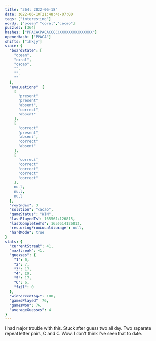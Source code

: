 ```yaml
---
title: "364: 2022-06-18"
date: 2022-06-18T21:48:46-07:00
tags: ["interesting"]
words: ["ocean","coral","cacao"]
puzzles: [364]
hashes: ["PPACACPACACCCCCXXXXXXXXXXXXXXX"]
openerHash: ["PPACA"]
shifts: ["ihkjy"]
state: {
  "boardState": [
    "ocean",
    "coral",
    "cacao",
    "",
    "",
    ""
  ],
  "evaluations": [
    [
      "present",
      "present",
      "absent",
      "correct",
      "absent"
    ],
    [
      "correct",
      "present",
      "absent",
      "correct",
      "absent"
    ],
    [
      "correct",
      "correct",
      "correct",
      "correct",
      "correct"
    ],
    null,
    null,
    null
  ],
  "rowIndex": 3,
  "solution": "cacao",
  "gameStatus": "WIN",
  "lastPlayedTs": 1655614126815,
  "lastCompletedTs": 1655614126813,
  "restoringFromLocalStorage": null,
  "hardMode": true
}
stats: {
  "currentStreak": 41,
  "maxStreak": 41,
  "guesses": {
    "1": 0,
    "2": 7,
    "3": 17,
    "4": 29,
    "5": 17,
    "6": 6,
    "fail": 0
  },
  "winPercentage": 100,
  "gamesPlayed": 76,
  "gamesWon": 76,
  "averageGuesses": 4
}
---
```


<!-- more -->
I had major trouble with this. Stuck after guess two all day. Two separate repeat letter pairs, C and O. Wow. I don't think I've seen that to date. 
